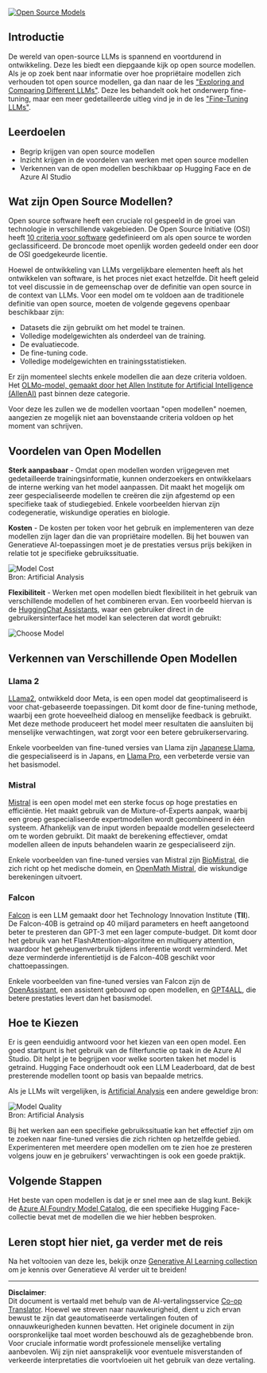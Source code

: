 <!--
CO_OP_TRANSLATOR_METADATA:
{
  "original_hash": "a8b2d4bb727c877ebf9edff8623d16b9",
  "translation_date": "2025-09-06T10:20:15+00:00",
  "source_file": "16-open-source-models/README.md",
  "language_code": "nl"
}
-->
[![Open Source Models](../../../translated_images/16-lesson-banner.6b56555e8404fda1716382db4832cecbe616ccd764de381f0af6cfd694d05f74.nl.png)](https://aka.ms/gen-ai-lesson16-gh?WT.mc_id=academic-105485-koreyst)

## Introductie

De wereld van open-source LLMs is spannend en voortdurend in ontwikkeling. Deze les biedt een diepgaande kijk op open source modellen. Als je op zoek bent naar informatie over hoe propriëtaire modellen zich verhouden tot open source modellen, ga dan naar de les ["Exploring and Comparing Different LLMs"](../02-exploring-and-comparing-different-llms/README.md?WT.mc_id=academic-105485-koreyst). Deze les behandelt ook het onderwerp fine-tuning, maar een meer gedetailleerde uitleg vind je in de les ["Fine-Tuning LLMs"](../18-fine-tuning/README.md?WT.mc_id=academic-105485-koreyst).

## Leerdoelen

- Begrip krijgen van open source modellen
- Inzicht krijgen in de voordelen van werken met open source modellen
- Verkennen van de open modellen beschikbaar op Hugging Face en de Azure AI Studio

## Wat zijn Open Source Modellen?

Open source software heeft een cruciale rol gespeeld in de groei van technologie in verschillende vakgebieden. De Open Source Initiative (OSI) heeft [10 criteria voor software](https://web.archive.org/web/20241126001143/https://opensource.org/osd?WT.mc_id=academic-105485-koreyst) gedefinieerd om als open source te worden geclassificeerd. De broncode moet openlijk worden gedeeld onder een door de OSI goedgekeurde licentie.

Hoewel de ontwikkeling van LLMs vergelijkbare elementen heeft als het ontwikkelen van software, is het proces niet exact hetzelfde. Dit heeft geleid tot veel discussie in de gemeenschap over de definitie van open source in de context van LLMs. Voor een model om te voldoen aan de traditionele definitie van open source, moeten de volgende gegevens openbaar beschikbaar zijn:

- Datasets die zijn gebruikt om het model te trainen.
- Volledige modelgewichten als onderdeel van de training.
- De evaluatiecode.
- De fine-tuning code.
- Volledige modelgewichten en trainingsstatistieken.

Er zijn momenteel slechts enkele modellen die aan deze criteria voldoen. Het [OLMo-model, gemaakt door het Allen Institute for Artificial Intelligence (AllenAI)](https://huggingface.co/allenai/OLMo-7B?WT.mc_id=academic-105485-koreyst) past binnen deze categorie.

Voor deze les zullen we de modellen voortaan "open modellen" noemen, aangezien ze mogelijk niet aan bovenstaande criteria voldoen op het moment van schrijven.

## Voordelen van Open Modellen

**Sterk aanpasbaar** - Omdat open modellen worden vrijgegeven met gedetailleerde trainingsinformatie, kunnen onderzoekers en ontwikkelaars de interne werking van het model aanpassen. Dit maakt het mogelijk om zeer gespecialiseerde modellen te creëren die zijn afgestemd op een specifieke taak of studiegebied. Enkele voorbeelden hiervan zijn codegeneratie, wiskundige operaties en biologie.

**Kosten** - De kosten per token voor het gebruik en implementeren van deze modellen zijn lager dan die van propriëtaire modellen. Bij het bouwen van Generatieve AI-toepassingen moet je de prestaties versus prijs bekijken in relatie tot je specifieke gebruikssituatie.

![Model Cost](../../../translated_images/model-price.3f5a3e4d32ae00b465325159e1f4ebe7b5861e95117518c6bfc37fe842950687.nl.png)  
Bron: Artificial Analysis

**Flexibiliteit** - Werken met open modellen biedt flexibiliteit in het gebruik van verschillende modellen of het combineren ervan. Een voorbeeld hiervan is de [HuggingChat Assistants](https://huggingface.co/chat?WT.mc_id=academic-105485-koreyst), waar een gebruiker direct in de gebruikersinterface het model kan selecteren dat wordt gebruikt:

![Choose Model](../../../translated_images/choose-model.f095d15bbac922141591fd4fac586dc8d25e69b42abf305d441b84c238e293f2.nl.png)

## Verkennen van Verschillende Open Modellen

### Llama 2

[LLama2](https://huggingface.co/meta-llama?WT.mc_id=academic-105485-koreyst), ontwikkeld door Meta, is een open model dat geoptimaliseerd is voor chat-gebaseerde toepassingen. Dit komt door de fine-tuning methode, waarbij een grote hoeveelheid dialoog en menselijke feedback is gebruikt. Met deze methode produceert het model meer resultaten die aansluiten bij menselijke verwachtingen, wat zorgt voor een betere gebruikerservaring.

Enkele voorbeelden van fine-tuned versies van Llama zijn [Japanese Llama](https://huggingface.co/elyza/ELYZA-japanese-Llama-2-7b?WT.mc_id=academic-105485-koreyst), die gespecialiseerd is in Japans, en [Llama Pro](https://huggingface.co/TencentARC/LLaMA-Pro-8B?WT.mc_id=academic-105485-koreyst), een verbeterde versie van het basismodel.

### Mistral

[Mistral](https://huggingface.co/mistralai?WT.mc_id=academic-105485-koreyst) is een open model met een sterke focus op hoge prestaties en efficiëntie. Het maakt gebruik van de Mixture-of-Experts aanpak, waarbij een groep gespecialiseerde expertmodellen wordt gecombineerd in één systeem. Afhankelijk van de input worden bepaalde modellen geselecteerd om te worden gebruikt. Dit maakt de berekening effectiever, omdat modellen alleen de inputs behandelen waarin ze gespecialiseerd zijn.

Enkele voorbeelden van fine-tuned versies van Mistral zijn [BioMistral](https://huggingface.co/BioMistral/BioMistral-7B?text=Mon+nom+est+Thomas+et+mon+principal?WT.mc_id=academic-105485-koreyst), die zich richt op het medische domein, en [OpenMath Mistral](https://huggingface.co/nvidia/OpenMath-Mistral-7B-v0.1-hf?WT.mc_id=academic-105485-koreyst), die wiskundige berekeningen uitvoert.

### Falcon

[Falcon](https://huggingface.co/tiiuae?WT.mc_id=academic-105485-koreyst) is een LLM gemaakt door het Technology Innovation Institute (**TII**). De Falcon-40B is getraind op 40 miljard parameters en heeft aangetoond beter te presteren dan GPT-3 met een lager compute-budget. Dit komt door het gebruik van het FlashAttention-algoritme en multiquery attention, waardoor het geheugenverbruik tijdens inferentie wordt verminderd. Met deze verminderde inferentietijd is de Falcon-40B geschikt voor chattoepassingen.

Enkele voorbeelden van fine-tuned versies van Falcon zijn de [OpenAssistant](https://huggingface.co/OpenAssistant/falcon-40b-sft-top1-560?WT.mc_id=academic-105485-koreyst), een assistent gebouwd op open modellen, en [GPT4ALL](https://huggingface.co/nomic-ai/gpt4all-falcon?WT.mc_id=academic-105485-koreyst), die betere prestaties levert dan het basismodel.

## Hoe te Kiezen

Er is geen eenduidig antwoord voor het kiezen van een open model. Een goed startpunt is het gebruik van de filterfunctie op taak in de Azure AI Studio. Dit helpt je te begrijpen voor welke soorten taken het model is getraind. Hugging Face onderhoudt ook een LLM Leaderboard, dat de best presterende modellen toont op basis van bepaalde metrics.

Als je LLMs wilt vergelijken, is [Artificial Analysis](https://artificialanalysis.ai/?WT.mc_id=academic-105485-koreyst) een andere geweldige bron:

![Model Quality](../../../translated_images/model-quality.aaae1c22e00f7ee1cd9dc186c611ac6ca6627eabd19e5364dce9e216d25ae8a5.nl.png)  
Bron: Artificial Analysis

Bij het werken aan een specifieke gebruikssituatie kan het effectief zijn om te zoeken naar fine-tuned versies die zich richten op hetzelfde gebied. Experimenteren met meerdere open modellen om te zien hoe ze presteren volgens jouw en je gebruikers' verwachtingen is ook een goede praktijk.

## Volgende Stappen

Het beste van open modellen is dat je er snel mee aan de slag kunt. Bekijk de [Azure AI Foundry Model Catalog](https://ai.azure.com?WT.mc_id=academic-105485-koreyst), die een specifieke Hugging Face-collectie bevat met de modellen die we hier hebben besproken.

## Leren stopt hier niet, ga verder met de reis

Na het voltooien van deze les, bekijk onze [Generative AI Learning collection](https://aka.ms/genai-collection?WT.mc_id=academic-105485-koreyst) om je kennis over Generatieve AI verder uit te breiden!

---

**Disclaimer**:  
Dit document is vertaald met behulp van de AI-vertalingsservice [Co-op Translator](https://github.com/Azure/co-op-translator). Hoewel we streven naar nauwkeurigheid, dient u zich ervan bewust te zijn dat geautomatiseerde vertalingen fouten of onnauwkeurigheden kunnen bevatten. Het originele document in zijn oorspronkelijke taal moet worden beschouwd als de gezaghebbende bron. Voor cruciale informatie wordt professionele menselijke vertaling aanbevolen. Wij zijn niet aansprakelijk voor eventuele misverstanden of verkeerde interpretaties die voortvloeien uit het gebruik van deze vertaling.